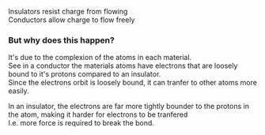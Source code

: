 Insulators resist charge from flowing<br>
Conductors allow charge to flow freely

### But why does this happen?

It's due to the complexion of the atoms in each material. <br>
See in a conductor the materials atoms have electrons that are loosely bound to it's protons compared to an insulator. <br>
Since the electrons orbit is loosely bound, it can tranfer to other atoms more easily.

In an insulator, the electrons are far more tightly bounder to the protons in the atom, making it harder for electrons to be tranfered<br>
I.e. more force is required to break the bond.
